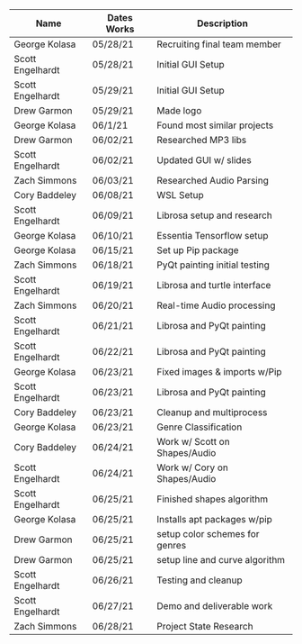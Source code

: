 |    Name          | Dates Works  |     Description               |
| ---------------  | -----------  | ---------------------------   |
| George Kolasa    | 05/28/21     | Recruiting final team member  |
| Scott Engelhardt | 05/28/21     | Initial GUI Setup             |
| Scott Engelhardt | 05/29/21     | Initial GUI Setup             |
| Drew Garmon      | 05/29/21     | Made logo                     |
| George Kolasa    | 06/1/21      | Found most similar projects   |
| Drew Garmon      | 06/02/21     | Researched MP3 libs           |
| Scott Engelhardt | 06/02/21     | Updated GUI w/ slides         |
| Zach Simmons     | 06/03/21     | Researched Audio Parsing      |
| Cory Baddeley    | 06/08/21     | WSL Setup                     |
| Scott Engelhardt | 06/09/21     | Librosa setup and research    |
| George Kolasa    | 06/10/21     | Essentia Tensorflow setup     |
| George Kolasa    | 06/15/21     | Set up Pip package            |
| Zach Simmons     | 06/18/21     | PyQt painting initial testing |
| Scott Engelhardt | 06/19/21     | Librosa and turtle interface  |
| Zach Simmons     | 06/20/21     | Real-time Audio processing    |
| Scott Engelhardt | 06/21/21     | Librosa and PyQt painting     |
| Scott Engelhardt | 06/22/21     | Librosa and PyQt painting     |
| George Kolasa    | 06/23/21     | Fixed images & imports w/Pip  |
| Scott Engelhardt | 06/23/21     | Librosa and PyQt painting     |
| Cory Baddeley    | 06/23/21     | Cleanup and multiprocess      |
| George Kolasa    | 06/23/21     | Genre Classification          |
| Cory Baddeley    | 06/24/21     | Work w/ Scott on Shapes/Audio |
| Scott Engelhardt | 06/24/21     | Work w/ Cory on Shapes/Audio  |
| Scott Engelhardt | 06/25/21     | Finished shapes algorithm     |
| George Kolasa    | 06/25/21     | Installs apt packages w/pip   |
| Drew Garmon      | 06/25/21     | setup color schemes for genres|
| Drew Garmon      | 06/25/21     | setup line and curve algorithm|
| Scott Engelhardt | 06/26/21     | Testing and cleanup           |
| Scott Engelhardt | 06/27/21     | Demo and deliverable work     |
| Zach Simmons     | 06/28/21     | Project State Research        |
